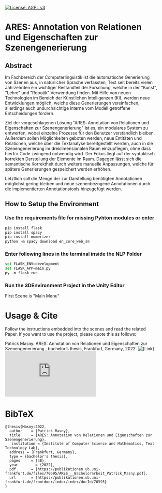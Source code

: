  [![License: AGPL v3](https://img.shields.io/badge/License-AGPL_v3-blue.svg)](https://www.gnu.org/licenses/agpl-3.0)


# ARES: Annotation von Relationen und Eigenschaften zur Szenengenerierung

## Abstract
Im Fachbereich der Computerlinguistik ist die automatische Generierung von Szenen aus, in natürlicher Sprache verfassten, Text seit bereits vielen Jahrzehnten ein wichtiger Bestandteil der Forschung, welche in der "Kunst", "Lehre" und "Robotik" Verwendung finden. Mit Hilfe von neuen Technologien im Bereich der Künstlichen Intelligenzen (KI), werden neue Entwicklungen möglich, welche diese Generierungen vereinfachen, allerdings auch undurchsichtige interne vom Modell getroffene Entscheidungen fördern. 

Ziel der vorgeschlagenen Lösung "ARES: Annotation von Relationen und Eigenschaften zur Szenengenerierung" ist es, ein modulares System zu entwerfen, wobei einzelne Prozesse für den Benutzer verständlich bleiben. Außerdem sollen Möglichkeiten geboten werden, neue Entitäten und Relationen, welche über die Textanalyse bereitgestellt werden, auch in die Szenengenerierung im dreidimensionalen Raum einzupflegen, ohne dass hierfür Code zwingend notwendig wird. Der Fokus liegt auf der syntaktisch korrekten Darstellung der Elemente im Raum. Dagegen lässt sich die semantische Korrektheit durch weitere manuelle Anpassungen, welche für spätere Generierungen gespeichert werden erhöhen. 

Letztlich soll die Menge der zur Darstellung benötigten Annotationen möglichst gering bleiben und neue szenenbezogene Annotationen durch die implementierten Annotationstools hinzugefügt werden.

## How to Setup the Environment

### Use the requirements file for missing Pyhton modules or enter
```python
pip install flask
pip install spacy
pip install numerizer
python -m spacy download en_core_web_sm
```
### Enter following lines in the terminal inside the NLP Folder
```python
set FLASK_ENV=development
set FLASK_APP=main.py
py -m flask run
```
### Run the 3DEnvironment Project in the Unity Editor 
First Scene is "Main Menu"

# Usage & Cite
Follow the instructions embedded into the scenes and read the related Paper. If you want to use the project, please quote this as follows:

Patrick Masny. ARES: Annotation von Relationen und Eigenschaften zur Szenengenerierung , bachelor’s thesis, Frankfurt, Germany, 2022. ![[Link]](https://publikationen.ub.uni-frankfurt.de/frontdoor/index/index/docId/70595) ![[PDF]](https://publikationen.ub.uni-frankfurt.de/files/70595/ARES___Bachelorarbeit_Patrick_Masny.pdf)

# BibTeX
```
@thesis{Masny:2022,
  author    = {Patrick Masny},
  title     = {ARES: Annotation von Relationen und Eigenschaften zur Szenengenerierung},
   institution = {Institute of Computer Science and Mathematics, Text Technology Lab},
  address = {Frankfurt, Germany},
  type = {bachelor's thesis},
  pages     = {48},
  year        = {2022},
  pdf       = {https://publikationen.ub.uni-frankfurt.de/files/70595/ARES___Bachelorarbeit_Patrick_Masny.pdf},
  url       = {https://publikationen.ub.uni-frankfurt.de/frontdoor/index/index/docId/70595}
}

```
